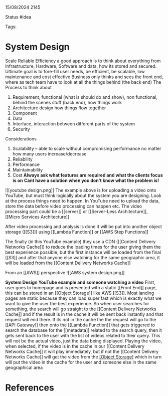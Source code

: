 15/08/2024 2145

Status #idea

Tags:

# System Design

Scale
Reliable
Efficiency
a good approach is to think about everything from Infrastructure, Hardware, Software and data, how its stored and secured.
Ultimate goal is to fore-fill user needs, be efficient, be scalable, low maintenance and cost effective
Business only thinks and sees the front end, where as tech team have to look at all the things behind (the back end)
The Process to think about
1. Requirement, functional (what is should do and show), non functional, behind the scenes stuff (back end), how things work
2. Architecture design how things flow together
3. Component
4. Data
5. Interface, interaction between different parts of the system
6. Security 

Considerations
1. Scalability – able to scale without compromising performance no matter how many users increase/decrease
2. Reliability
3. Performance
4. Maintainability
5. Cost
**Always ask what features are required and what the clients focus is on**
**Cant have a solution when you don't know what the problem is!**

![[youtube design.png]]
 The example above is for uploading a video onto YouTube, but must think logically about the system you are designing. Look at the process things need to happen. In YouTube need to upload the data, store the data before video processing can happen etc. The video processing part could be a [[server]] or [[Server-Less Architecture]], [[Micro Services Architecture]]

After video processing and analysis is done it will be put into another object storage ([[S3]]) using [[Lambda Function]] or [[AWS Step Functions]]

The finally (in this YouTube example) they use a CDN ([[Content Delivery Networks Cache]]) to reduce the loading times for the user giving them the best experience possible, but the first instance will be loaded from the final [[S3]] and after that anyone else watching for the same geographic area, it will be loaded from the [[Content Delivery Networks Cache]]

From an [[AWS]] perspective
![[AWS system design.png]]

**System Design YouTube example and someone watching a video**
 First, user goes to homepage and is presented with a static [[Front End]] page, this can be stored in an [[Object Storage]] like AWS [[S3]]. Most landing pages are static because they can load super fast which is exactly what we want to give the user the best experience.
 So when user searches for something, the search will go straight to the [[Content Delivery Networks Cache]] and if the result is in the cache it will be sent back instantly and that request will end there. If its not in the cache the the request will go to the [[API Gateway]] then onto the [[Lambda Function]] that gets triggered to search the database for the [[metadata]] related to the search query, then it gets sent back to the user with the list of videos related to their query. This will not be the actual video, just the data being displayed.
 Playing the video, when selected, if the video is in the cache in our [[Content Delivery Networks Cache]] it will play immediately, but if not the [[Content Delivery Networks Cache]] will get the video from the [[Object Storage]]([[S3]]) which in turn will put the video in the cache for the user and someone else in the same geographical area
# References
